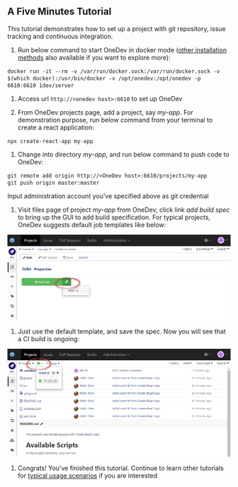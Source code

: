 A Five Minutes Tutorial
---

This tutorial demonstrates how to set up a project with git repository, issue tracking and continuous integration.

1. Run below command to start OneDev in docker mode ([other installation methods](installation-guide.md) also available if you want to explore more):

  ```
  docker run -it --rm -v /var/run/docker.sock:/var/run/docker.sock -v $(which docker):/usr/bin/docker -v /opt/onedev:/opt/onedev -p 6610:6610 1dev/server
  ```
  
1. Access url `http://<onedev host>:6610` to set up OneDev

1. From OneDev projects page, add a project, say _my-app_. For demonstration purpose, run below command from your terminal to create a react application:

  ```
  npx create-react-app my-app
  ```
  
1. Change into directory _my-app_, and run below command to push code to OneDev:

  ```
  git remote add origin http://<OneDev host>:6610/projects/my-app
  git push origin master:master
  ```
  Input administration account you've specified above as git credential
  
1. Visit files page of project _my-app_ from OneDev, click link _add build spec_ to bring up the GUI to add build specification. For typical projects, OneDev suggests default job templates like below:

  ![Add Job Wizard](../images/add-job-wizard.png)
  
1. Just use the default template, and save the spec. Now you will see that a CI build is ongoing:

  ![After Add Ci Job](../images/after-add-ci-job.png)
    
1. Congrats! You've finished this tutorial. Continue to learn other tutorials for [typical usage scenarios](usage-scenarios.md) if you are interested